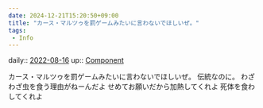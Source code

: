 ```yaml
---
date: 2024-12-21T15:20:50+09:00
title: "カース・マルツゥを罰ゲームみたいに言わないでほしいぜ。"
tags:
 - Info
---
```


daily:: [2022-08-16](Daily_Note/2022-08-16.md)
up:: [Component](../Bar/Novel/Chaos/Component.md)

カース・マルツゥを罰ゲームみたいに言わないでほしいぜ。
伝統なのに。
わざわざ虫を食う理由がねーんだよ
せめてお願いだから加熱してくれよ
死体を食わしてくれよ